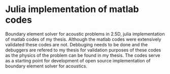 # Julia implementation of matlab codes
Boundary element solver for acoustic problems in 2.5D, julia implementation of matlab codes of my thesis. Although the matlab codes were extensively validated these codes are not. Debbuging needs to be done and the debuggers are refered to my thesis for validation purposes of these codes as the physics of the problem can be found in my thesis.
The codes serve as a starting point for development of open source implementation of boundary element solver for acoustics. 



